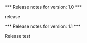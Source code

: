 

*** Release notes for version: 1.0 ***

release

*** Release notes for version: 1.1 ***

Release test